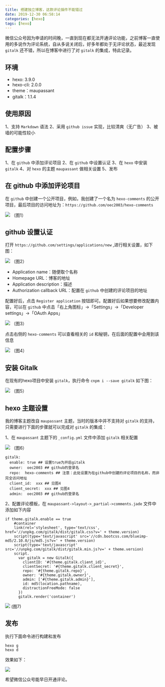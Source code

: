 ```yaml
---
title: 搭建独立博客，这款评论插件不能错过
date: 2019-12-30 06:58:14
categories: [hexo]
tags: [hexo]
---
```


微信公众号因为申请的时间晚，一直到现在都无法开通评论功能，之前博客一直使用的多说作为评论系统，自从多说关闭后，好多年都处于无评论状态，最近发现 `gitalk` 还不错，所以在博客中进行了对 `gitalk` 的集成，特此记录。

<!--more-->

## 环境

* hexo: 3.9.0
* hexo-cli: 2.0.0
* theme：maupassant
* gitalk：1.1.4

## 使用原因

1、支持 `Markdown` 语法
2、采用 `github issue` 实现，比较清爽（无广告）
3、被墙的可能性较小

## 配置步骤

1、在 `github` 中添加评论项目
2、在 `github` 中设置认证
3、在 `hexo` 中安装 `gitalk`
4、对 `hexo` 的主题 `maupassant` 做相关设置
5、发布

## 在 github 中添加评论项目

在 `github` 中创建一个公开项目，例如，我创建了一个名为 `hexo-comments` 的公开项目，最后项目的访问地址为：`https://github.com/oec2003/hexo-comments`

![](http://fwhyy.com/img/post/2019/15776277959487.jpg)
（图1）

## github 设置认证

打开 `https://github.com/settings/applications/new` ,进行相关设置，如下图：

![](http://fwhyy.com/img/post/2019/15776279056339.jpg)
（图2）

* Application name：随便取个名称
* Homepage URL：博客的地址
* Application description：描述
* Authorization callback URL：配置在 `github` 中创建的评论项目的地址

配置好后，点击 `Register application` 按钮即可。配置好后如果想要修改配置内容，可以在 `github` 中点击「右上角图标」->「Settings」->「Developer settings」->「OAuth Apps」

![](http://fwhyy.com/img/post/2019/15776281870253.jpg)
（图3）

点击右侧的 `hexo-comments` 可以查看相关的 `id` 和秘钥，在后面的配置中会用到该信息

![](http://fwhyy.com/img/post/2019/15776286971294.jpg)
（图4）

## 安装 Gitalk

在现有的hexo项目中安装 `gitalk`，执行命令 `cnpm i --save gitalk` 如下图：

![](http://fwhyy.com/img/post/2019/15775355223659.jpg)
（图5）

## hexo 主题设置

我的博客主题改自 `maupassant` 主题，当时的版本中并不支持对 `gitalk` 的支持，只需要进行下面的步骤就可以完成对 `gitalk` 的集成：

1、在 `maupassant` 主题下的 `_config.yml` 文件中添加 `gitalk` 相关配置

![](http://fwhyy.com/img/post/2019/15776289182839.jpg)
（图6）

```
gitalk:
  enable: true ## 设置true为开启gitalk
  owner:  oec2003 ## github的登录名
  repo:  hexo-comments ## 注意：此处设置为在github中创建的评论项目的名称，而非完全访问地址
  client_id:  xxx ## 见图4
  client_secret:  xxx ## 见图4
  admin:  oec2003 ## github的登录名
```

2、配置评论模板，在 `maupassant->layout->_partial->comments.jade` 文件中添加如下内容

```
if theme.gitalk.enable == true
    #container
    link(rel='stylesheet', type='text/css', href='//unpkg.com/gitalk/dist/gitalk.css?v=' + theme.version)
    script(type='text/javascript' src='//cdn.bootcss.com/blueimp-md5/2.10.0/js/md5.js?v=' + theme.version)
    script(type='text/javascript' src='//unpkg.com/gitalk/dist/gitalk.min.js?v=' + theme.version)
    script.
      var gitalk = new Gitalk({
        clientID: '#{theme.gitalk.client_id}',
        clientSecret: '#{theme.gitalk.client_secret}',
        repo: '#{theme.gitalk.repo}',
        owner: '#{theme.gitalk.owner}',
        admin: ['#{theme.gitalk.admin}'],
        id: md5(location.pathname),
        distractionFreeMode: false
      })
      gitalk.render('container')
```

![](http://fwhyy.com/img/post/2019/15776293771005.jpg)
(图7)

## 发布

执行下面命令进行构建和发布

```
hexo g
hexo d
```

效果如下：

![](http://fwhyy.com/img/post/2019/15776300454268.jpg)

希望微信公众号能早日开通评论。

